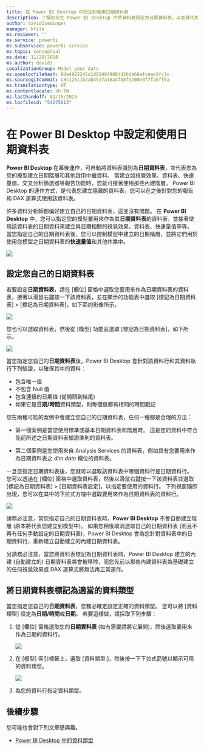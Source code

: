 ```yaml
---
title: 在 Power BI Desktop 中設定和使用日期資料表
description: 了解如何在 Power BI Desktop 中將資料表設定為日期資料表，以及其代表的意義
author: davidiseminger
manager: kfile
ms.reviewer: ''
ms.service: powerbi
ms.subservice: powerbi-service
ms.topic: conceptual
ms.date: 11/28/2018
ms.author: davidi
LocalizationGroup: Model your data
ms.openlocfilehash: 8da4922245a1d02484988dd26da68afceaa1fc2c
ms.sourcegitcommit: c8c126c1b2ab4527a16a4fb8f5208e0f7fa5ff5a
ms.translationtype: HT
ms.contentlocale: zh-TW
ms.lasthandoff: 01/15/2019
ms.locfileid: "54275613"
---
```

# <a name="set-and-use-date-tables-in-power-bi-desktop"></a>在 Power BI Desktop 中設定和使用日期資料表

**Power BI Desktop** 在幕後運作，可自動將資料表識別為**日期資料表**，並代表您為您的模型建立日期階層和其他啟用中繼資料。 當建立如視覺效果、資料表、快速量值、交叉分析篩選器等報告功能時，您就可接著使用那些內建階層。 Power BI Desktop 的運作方式，是代表您建立隱藏的資料表，您可以在之後針對您的報告和 DAX 運算式使用該資料表。

許多資料分析師都偏好建立自己的日期資料表，這並沒有問題。 在 **Power BI Desktop** 中，您可以指定您的模型要用來作為其**日期資料表**的資料表，並接著使用該資料表的日期資料來建立與日期相關的視覺效果、資料表、快速量值等等。 當您指定自己的日期資料表後，您可以控制模型中建立的日期階層，並將它們用於使用您模型之日期資料表的**快速量值**和其他作業中。 

![](media/desktop-date-tables/date-tables_01.png)

## <a name="setting-your-own-date-table"></a>設定您自己的日期資料表

若要設定**日期資料表**，請在 [欄位] 窗格中選取您要用來作為日期資料表的資料表，接著以滑鼠右鍵按一下該資料表，並在顯示的功能表中選取 [標記為日期資料表] > [標記為日期資料表]，如下面的影像所示。

![](media/desktop-date-tables/date-tables_02.png)

您也可以選取資料表，然後從 [模型] 功能區選取 [標記為日期資料表]，如下所示。

![](media/desktop-date-tables/date-tables_02b.png)

當您指定您自己的**日期資料表**後，Power BI Desktop 會針對該資料行和其資料執行下列驗證，以確保其中的資料：

* 包含唯一值
* 不包含 Null 值
* 包含連續的日期值 (從開頭到結尾)
* 如果它是**日期/時間**資料類型，則每個值都有相同的時間戳記

您在兩種可能的案例中會建立您自己的日期資料表，任何一種都是合理的方法：

* 第一個案例是當您使用標準或基本日期資料表和階層時。 這是您的資料中符合先前所述之日期資料表驗證準則的資料表。 

* 第二個案例是您使用來自 Analysis Services 的資料表，例如具有您要用來作為日期資料表之 *dim date* 欄位的資料表。 

一旦您指定日期資料表後，您就可以選取該資料表中哪個資料行是日期資料行。 您可以透過在 [欄位] 窗格中選取資料表，然後以滑鼠右鍵按一下該資料表並選取 [標記為日期資料表] > [日期資料表設定]，以指定要使用的資料行。 下列視窗隨即出現，您可以在其中的下拉式方塊中選取要用來作為日期資料表的資料行。

![](media/desktop-date-tables/date-tables_03.png)

請務必注意，當您指定自己的日期資料表時，**Power BI Desktop** 不會自動建立階層 (原本將代表您建立到模型中)。 如果您稍後取消選取自己的日期資料表 (而且不再有任何手動設定的日期資料表)，Power BI Desktop 會為您針對資料表中的日期資料行，重新建立自動建立的內建日期資料表。

另請務必注意，當您將資料表標記為日期資料表時，Power BI Desktop 建立的內建 (自動建立的) 日期資料表將會被移除，而您先前以那些內建資料表為基礎建立的任何視覺效果或 DAX 運算式將無法再正常運作。 

## <a name="marking-your-date-table-as-the-appropriate-data-type"></a>將日期資料表標記為適當的資料類型

當您指定您自己的**日期資料表**，您務必確定設定正確的資料類型。 您可以將 [資料類型] 設定為**日期/時間**或**日期**。 若要這樣做，請採取下列步驟：

1. 從 [欄位] 窗格選取您的**日期資料表** (如有需要請將它展開)，然後選取要用來作為日期的資料行。
   
    ![](media/desktop-date-tables/date-tables_04.png) 

2. 在 [模型] 索引標籤上，選取 [資料類型:]，然後按一下下拉式箭號以顯示可用的資料類型。

    ![](media/desktop-date-tables/date-tables_05.png)

3. 為您的資料行指定資料類型。 


## <a name="next-steps"></a>後續步驟

您可能也會對下列文章感興趣。

* [Power BI Desktop 中的資料類型](desktop-data-types.md)

 